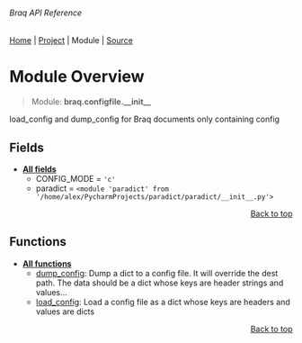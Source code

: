 ###### Braq API Reference
[Home](/docs/api/README.md) | [Project](/README.md) | Module | [Source](/braq/configfile/__init__.py)

# Module Overview
> Module: **braq.configfile.\_\_init\_\_**

load_config and dump_config for Braq documents only containing config

## Fields
- [**All fields**](/docs/api/modules/braq/configfile/__init__/fields.md)
    - CONFIG\_MODE = `'c'`
    - paradict = `<module 'paradict' from '/home/alex/PycharmProjects/paradict/paradict/__init__.py'>`

<p align="right"><a href="#braq-api-reference">Back to top</a></p>

## Functions
- [**All functions**](/docs/api/modules/braq/configfile/__init__/funcs.md)
    - [dump\_config](/docs/api/modules/braq/configfile/__init__/funcs.md#dump_config): Dump a dict to a config file. It will override the dest path. The data should be a dict whose keys are header strings and values...
    - [load\_config](/docs/api/modules/braq/configfile/__init__/funcs.md#load_config): Load a config file as a dict whose keys are headers and values are dicts

<p align="right"><a href="#braq-api-reference">Back to top</a></p>
